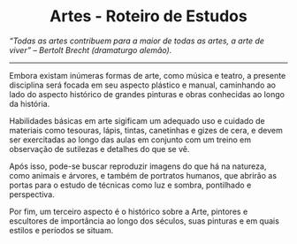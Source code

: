 <h1 align="center">Artes - Roteiro de Estudos</h1>

_“Todas as artes contribuem para a maior de todas as artes, a arte de viver” – Bertolt Brecht (dramaturgo alemão)._

---

Embora existam inúmeras formas de arte, como música e teatro, a presente disciplina será focada em seu aspecto plástico e manual, caminhando ao lado do aspecto histórico de grandes pinturas e obras conhecidas ao longo da história.

Habilidades básicas em arte sigificam um adequado uso e cuidado de materiais como tesouras, lápis, tintas, canetinhas e gizes de cera, e devem ser exercitadas ao longo das aulas em conjunto com um treino em observação de sutilezas e detalhes do que se vê.

Após isso, pode-se buscar reproduzir imagens do que há na natureza, como animais e árvores, e também de portratos humanos, que abrirão as portas para o estudo de técnicas como luz e sombra, pontilhado e perspectiva.

Por fim, um terceiro aspecto é o histórico sobre a Arte, pintores e escultores de importância ao longo dos séculos, suas pinturas e em quais estilos e períodos se situam.
